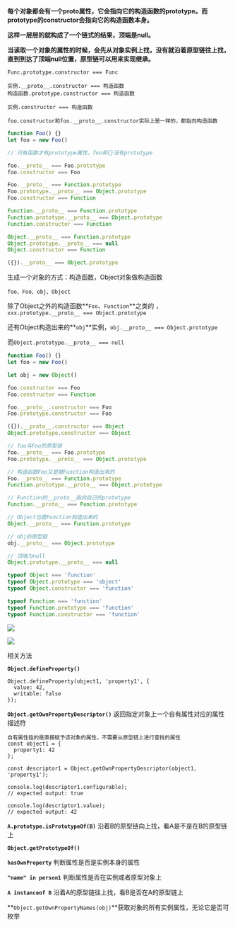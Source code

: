**每个对象都会有一个proto属性，它会指向它的构造函数的prototype。而prototype的constructor会指向它的构造函数本身。**

**这样一层层的就构成了一个链式的结果，顶端是null。**

**当读取一个对象的属性的时候，会先从对象实例上找，没有就沿着原型链往上找，直到到达了顶端null位置，原型链可以用来实现继承。**



`Func.prototype.constructor === Func`

```
实例.__proto__.constructor === 构造函数
构造函数.prototype.constructor === 构造函数

实例.constructor === 构造函数

foo.constructor和foo.__proto__.constructor实际上是一样的，都指向构造函数
```



```js
function Foo() {}
let foo = new Foo()

// 只有函数才有prototype属性，foo和{}没有prototype

foo.__proto__ === Foo.prototype
foo.constructor === Foo

Foo.__proto__ === Function.prototype
Foo.prototype.__proto__ === Object.prototype
Foo.constructor === Function

Function.__proto__ === Function.prototype
Function.prototype.__proto__ === Object.prototype
Function.constructor === Function

Object.__proto__ === Function.prototype
Object.prototype.__proto__ === null
Object.constructor === Function

({}).__proto__ === Object.prototype

```





生成一个对象的方式：构造函数，Object对象做构造函数

`foo、Foo、obj、Object`



除了Object之外的构造函数**`Foo`、`Function`**之类的 ，`xxx.prototype.__proto__ === Object.prototype`

还有Object构造出来的**`obj`**实例，`obj.__proto__ === Object.prototype`

而`Object.prototype.__proto__ === null`

```js
function Foo() {}
let foo = new Foo()

let obj = new Object()

foo.constructor === Foo
Foo.constructor === Function

foo.__proto__.constructor === Foo
Foo.prototype.constructor === Foo

({}).__proto__.constructor === Object
Object.prototype.constructor === Object

// foo与Foo的原型链
foo.__proto__ === Foo.prototype
Foo.prototype.__proto__ === Object.prototype

// 构造函数Foo又是被Function构造出来的
Foo.__proto__ === Function.prototype
Function.prototype.__proto__ === Object.prototype

// Function的__proto__指向自己的prototype
Function.__proto__ === Function.prototype

// Object也是Function构造出来的
Object.__proto__ === Function.prototype

// obj的原型链
obj.__proto__ === Object.prototype

// 顶端为null
Object.prototype.__proto__ === null

```

```js
typeof Object === 'function'
typeof Object.prototype === 'object'
typeof Object.constructor === 'function'

typeof Function === 'function'
typeof Function.prototype === 'function'
typeof Function.constructor === 'function'
```

![](https://img-blog.csdnimg.cn/20190524084825304.jpg?x-oss-process=image/watermark,type_ZmFuZ3poZW5naGVpdGk,shadow_10,text_aHR0cHM6Ly9ibG9nLmNzZG4ubmV0L2NoZHlpYm9rZQ==,size_16,color_FFFFFF,t_70)







![](https://kkkkkxiaofei.github.io/img/yuanxinglian.jpg)



相关方法

**`Object.defineProperty()`**

```
Object.defineProperty(object1, 'property1', {
  value: 42,
  writable: false
});
```



**`Object.getOwnPropertyDescriptor()`** 返回指定对象上一个自有属性对应的属性描述符

```
自有属性指的是直接赋予该对象的属性，不需要从原型链上进行查找的属性
const object1 = {
  property1: 42
};

const descriptor1 = Object.getOwnPropertyDescriptor(object1, 'property1');

console.log(descriptor1.configurable);
// expected output: true

console.log(descriptor1.value);
// expected output: 42
```





**`A.prototype.isPrototypeOf(B)`** 沿着B的原型链向上找，看A是不是在B的原型链上

**`Object.getPrototypeOf()`**

**`hasOwnProperty`** 判断属性是否是实例本身的属性

**`"name" in person1`**   判断属性是否在实例或者原型对象上

**`A instanceof B`** 沿着A的原型链往上找，看B是否在A的原型链上



**`Object.getOwnPropertyNames(obj)`**获取对象的所有实例属性，无论它是否可枚举

